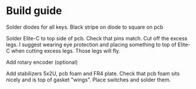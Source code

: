 # Build guide

Solder diodes for all keys. Black stripe on diode to square on pcb

Solder Elite-C to top side of pcb. Check that pins match. Cut off the excess legs. 
I suggest wearing eye protection and placing something to top of Elite-C when cutting excess legs. Those legs will fly.

Add rotary encoder (optional)

Add stabilizers 5x2U, pcb foam and FR4 plate. Check that pcb foam sits nicely and is top of gasket "wings". Place switches and solder them. 
